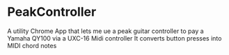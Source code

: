 # PeakController


A utility Chrome App that lets me ue a peak guitar controller to pay a Yamaha QY100 via a UXC-16 Midi controller
It converts button presses into MIDI chord notes
